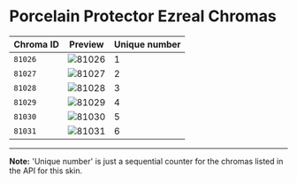 # Porcelain Protector Ezreal Chromas

| Chroma ID | Preview | Unique number |
|---|---|---|
| `81026` | ![81026](https://raw.communitydragon.org/latest/plugins/rcp-be-lol-game-data/global/default/v1/champion-chroma-images/81/81026.png) | 1 |
| `81027` | ![81027](https://raw.communitydragon.org/latest/plugins/rcp-be-lol-game-data/global/default/v1/champion-chroma-images/81/81027.png) | 2 |
| `81028` | ![81028](https://raw.communitydragon.org/latest/plugins/rcp-be-lol-game-data/global/default/v1/champion-chroma-images/81/81028.png) | 3 |
| `81029` | ![81029](https://raw.communitydragon.org/latest/plugins/rcp-be-lol-game-data/global/default/v1/champion-chroma-images/81/81029.png) | 4 |
| `81030` | ![81030](https://raw.communitydragon.org/latest/plugins/rcp-be-lol-game-data/global/default/v1/champion-chroma-images/81/81030.png) | 5 |
| `81031` | ![81031](https://raw.communitydragon.org/latest/plugins/rcp-be-lol-game-data/global/default/v1/champion-chroma-images/81/81031.png) | 6 |

---

**Note:** 'Unique number' is just a sequential counter for the chromas listed in the API for this skin.